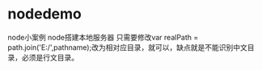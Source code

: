 # nodedemo
node小案例
node搭建本地服务器
只需要修改var realPath = path.join('E:/',pathname);改为相对应目录，就可以，缺点就是不能识别中文目录，必须是行文目录。
